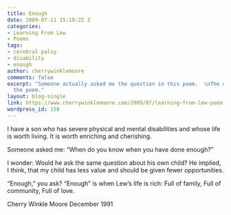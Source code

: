 ```yaml
---
title: Enough
date: 2009-07-11 15:10:22 Z
categories:
- Learning From Lew
- Poems
tags:
- cerebral palsy
- disability
- enough
author: cherrywinklemoore
comments: false
excerpt: "Someone actually asked me the question in this poem.  \nThe question prompted
  the poem."
layout: blog-single
link: https://www.cherrywinklemoore.com/2009/07/learning-from-lew-poem-enough/
wordpress_id: 158
---
```


I have a son
who has severe physical and mental disabilities
and whose life is worth living.
It is worth enriching and cherishing.

Someone asked me:
“When do you know
when you have done enough?”

I wonder:
Would he ask the same question
about his own child?
He implied, I think, that my child
has less value
and should be given fewer opportunities.

“Enough,” you ask?
“Enough” is when Lew’s life is rich:
Full of family,
Full of community,
Full of love.

Cherry Winkle Moore
December 1991

